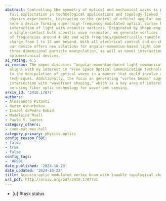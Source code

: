 ```yaml
---
abstract: Controlling the symmetry of optical and mechanical waves is pivotal to their
  full exploitation in technological applications and topology-linked fundamental
  physics experiments. Leveraging on the control of orbital angular momentum, we introduce
  here a device forming super-high-frequency-modulated optical vortex beams via acousto-optic
  interaction of light with acoustic vortices. Originated by shape-engineering of
  a single-contact bulk acoustic wave resonator, we generate vortices in a wide band
  of frequencies around 4 GHz and with frequency/geometrically tunable topological
  charge from 1 to 13 and beyond. With all electrical control and on-chip integration
  our device offers new solutions for angular-momentum-based light communication,
  three-dimensional particle manipulation, as well as novel interaction schemes for
  optomechanical devices.
ai_rating: 6.5
ai_reason: The paper discusses "angular-momentum-based light communication," which
  aligns with my interest in "Free Space Optical Communication technologies" and relates
  to the manipulation of optical waves in a manner that could involve adaptive optics
  techniques. Additionally, the focus on generating "vortex beams" suggests a possible
  intersection with "wavefront shaping," which is a key area of interest in my research
  on using fiber optic technology for wavefront sensing.
arxiv_id: '2410.17877'
authors:
- Alessandro Pitanti
- Nazim Ashurbekov
- Ismael dePedro-Embid
- Madeleine Msall
- Paulo V. Santos
category_others:
- cond-mat.mes-hall
category_primary: physics.optics
config_reason_FSOC:
- false
- true
- false
config_tags:
- '#FSOC'
date_published: '2024-10-23'
date_updated: '2024-10-23'
title: Acousto-optic modulated vortex beam with tunable topological charge
url_pdf: http://arxiv.org/pdf/2410.17877v1
---
```

 - [u] #task status
